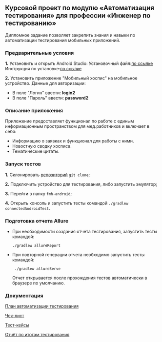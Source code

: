 ## Курсовой проект по модулю «Автоматизация тестирования» для профессии «Инженер по тестированию»
Дипломное задание позволяет закрепить знания и навыки по автоматизации тестирования мобильных приложений.

### **Предварительные условия**
**1.** Установить и открыть Android Studio:
Установочный файл:[по ссылке](https://developer.android.com/studio)
Инструкция по установке:[по ссылке](https://github.com/netology-code/guides/blob/master/android/android_studio/instruction1.md)

**2.** Установить приложение "Мобильный хоспис" на мобильное устройство.
   Данные для авторизации:
- В поле "Логин" ввести: **login2**
- В поле "Пароль" ввести: **password2**

### **Описание приложения**
Приложение предоставляет функционал по работе с единым информационным пространством для мед.работников и включает в себя:

* Информацию о заявках и функционал для работы с ними.
* Новостную сводку хосписа.
* Тематические цитаты.

### **Запуск тестов**
**1.** Склонировать [репозиторий](https://github.com/irikras/DiplomaProject.git) `git clone`;

**2.** Подключить устройство для тестирования, либо запустить эмулятор;

**3.** Перейти в папку `fmh-android`;

**4.** Открыть консоль и запустить тесты командой `./gradlew connectedAndroidTest`.

### **Подготовка отчета Allure**
* При необходимости создания отчета тестирования, запустить тесты командой:
  ``` 
  ./gradlew allureReport
  ```  

* При повторной генерации отчета необходимо запустить тесты командой:    
  ```
   ./gradlew allureServe
  ``` 
   Отчет открывается после прохождения тестов автоматически в браузере по умолчанию.

### **Документация**

[План автоматизации тестирования](https://github.com/irikras/DiplomaProject/blob/master/Plan.md)

[Чек-лист](https://github.com/irikras/DiplomaProject/blob/master/Check.xlsx)

[Тест-кейсы](https://github.com/irikras/DiplomaProject/blob/master/Cases.xlsx)

[Отчёт по итогам тестирования](https://github.com/irikras/DiplomaProject/blob/master/Result.md)

